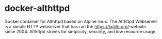 # docker-althttpd
Docker container for Althttpd based on Alpine linux. The Althttpd Webserver is a simple HTTP webserver that has run the https://sqlite.org/ website since 2004. Althttpd strives for simplicity, security, and low resource usage.
